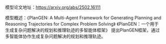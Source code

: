 模型论文地址：https://arxiv.org/abs/2502.16111

模型概述：《PlanGEN: A Multi-Agent Framework for Generating Planning and Reasoning Trajectories for Complex Problem Solving》
《PlanGEN：一个用于生成复杂问题解决的规划和推理轨迹的多智能体框架》
提出PlanGEN框架，通过多智能体协作生成复杂问题解决的规划和推理轨迹。

